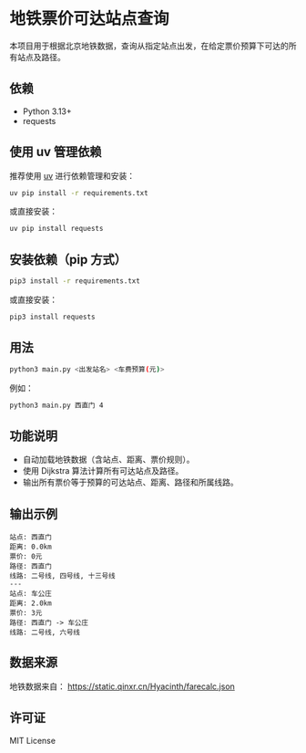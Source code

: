 # 地铁票价可达站点查询

本项目用于根据北京地铁数据，查询从指定站点出发，在给定票价预算下可达的所有站点及路径。

## 依赖

- Python 3.13+
- requests

## 使用 uv 管理依赖

推荐使用 [uv](https://github.com/astral-sh/uv) 进行依赖管理和安装：

```bash
uv pip install -r requirements.txt
```

或直接安装：

```bash
uv pip install requests
```

## 安装依赖（pip 方式）

```bash
pip3 install -r requirements.txt
```

或直接安装：

```bash
pip3 install requests
```

## 用法

```bash
python3 main.py <出发站名> <车费预算(元)>
```

例如：

```bash
python3 main.py 西直门 4
```

## 功能说明

- 自动加载地铁数据（含站点、距离、票价规则）。
- 使用 Dijkstra 算法计算所有可达站点及路径。
- 输出所有票价等于预算的可达站点、距离、路径和所属线路。

## 输出示例

```
站点: 西直门
距离: 0.0km
票价: 0元
路径: 西直门
线路: 二号线, 四号线, 十三号线
---
站点: 车公庄
距离: 2.0km
票价: 3元
路径: 西直门 -> 车公庄
线路: 二号线, 六号线
```

## 数据来源

地铁数据来自：
https://static.qinxr.cn/Hyacinth/farecalc.json

## 许可证

MIT License

